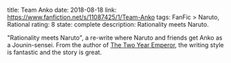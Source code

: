 title: Team Anko
date: 2018-08-18
link: https://www.fanfiction.net/s/11087425/1/Team-Anko
tags: FanFic > Naruto, Rational
rating: 8
state: complete
description: Rationality meets Naruto.

"Rationality meets Naruto", a re-write where Naruto and friends get Anko as a
Jounin-sensei. From the author of
<a href='https://www.reddit.com/r/rational/comments/3xe9fn/ffrt_the_two_year_emperor_is_back_and_free/'>The Two Year Emperor</a>,
the writing style is fantastic and the story is great.
